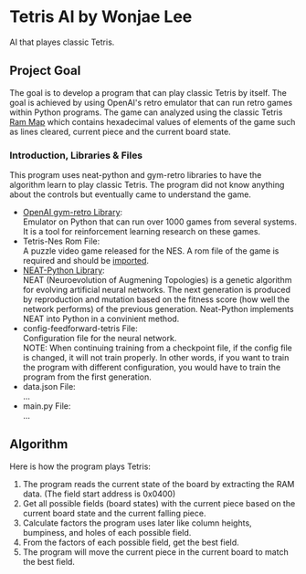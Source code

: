 # Tetris AI by Wonjae Lee
AI that playes classic Tetris.

## **Project Goal**
The goal is to develop a program that can play classic Tetris by itself. The goal is achieved by using OpenAI's retro emulator that can run retro games within Python programs. 
The game can analyzed using the classic Tetris [Ram Map](https://datacrystal.romhacking.net/wiki/Tetris_(NES):RAM_map) which contains hexadecimal values of elements of the game such as lines cleared, current piece and the current board state.

### Introduction, Libraries & Files
This program uses neat-python and gym-retro libraries to have the algorithm learn to play classic Tetris.
The program did not know anything about the controls but eventually came to understand the game.

* [OpenAI gym-retro Library](https://openai.com/research/gym-retro):\
  Emulator on Python that can run over 1000 games from several systems. It is a tool for reinforcement learning research on these games.
* Tetris-Nes Rom File:\
  A puzzle video game released for the NES. A rom file of the game is required and should be [imported](https://retro.readthedocs.io/en/latest/getting_started.html#importing-roms). 
* [NEAT-Python Library](https://neat-python.readthedocs.io/en/latest/):\
  NEAT (Neuroevolution of Augmening Topologies) is a genetic algorithm for evolving artificial neural networks. The next generation is produced by reproduction and mutation based on the fitness score (how well the network performs) of the previous generation. Neat-Python implements NEAT into Python in a convinient method.
* config-feedforward-tetris File:\
  Configuration file for the neural network.  \
  NOTE: When continuing training from a checkpoint file, if the config file is changed, it will not train properly. In other words, if you want to train the program with different configuration, you would have to train the program from the first generation.
* data.json File:\
...
* main.py File:\
...

## **Algorithm**
Here is how the program plays Tetris:
1. The program reads the current state of the board by extracting the RAM data. (The field start address is 0x0400)
2. Get all possible fields (board states) with the current piece based on the current board state and the current falling piece.
3. Calculate factors the program uses later like column heights, bumpiness, and holes of each possible field.
4. From the factors of each possible field, get the best field.
5. The program will move the current piece in the current board to match the best field.



